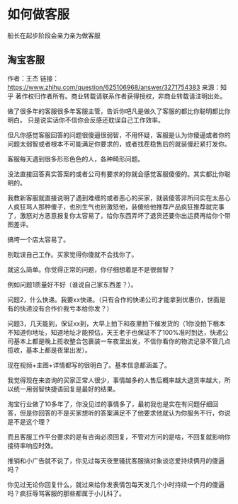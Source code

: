# 如何做客服

船长在起步阶段会亲力亲为做客服

## 淘宝客服

作者：王杰
链接：https://www.zhihu.com/question/625106968/answer/3271754383
来源：知乎
著作权归作者所有。商业转载请联系作者获得授权，非商业转载请注明出处。

做了很多年的客服很多年客服主管，告诉你吧凡是做久了客服的都比你聪明都比你明白。
只是说实话你不信你会反感还耽误自己工作效率。

但凡你感觉客服回答的问题很傻逼很弱智，不用怀疑，客服是认为你傻逼或者你的问题太弱智或者根本不可能满足你要求的，或者找茬稳售后的就装傻赶紧打发你。

客服每天遇到很多形形色色的人，各种畸形问题。

没法直接回答真实答案的或者公司有要求的你就会感觉客服傻傻的。其实都比你聪明的。

我教新客服就直接说明了遇到难缠的或者恶心的买家，就装傻答非所问实在太恶心人疯狂骂人那种傻子，也别生气也别激怒他，装傻给他推荐产品疯狂推荐就完事了，激怒对方恶意报复你太容易了，给你东西弄坏了退货还要你出运费再给你个带图差评。

搞垮一个店太容易了。

别耽误自己工作。买家觉得你傻就不会找你了。

就这么简单。你觉得正常的问题，你仔细想着是不是很弱智？

例如问题1质量好不好（谁说自己家东西差？）。

问题2，什么快递。我要xx快递。（只有合作的快递公司才能拿到优惠价，世面是有的快递没有合作价我亏本给你发？）

问题3，几天能到，保证xx到，大早上拍下和夜里拍下催发货的（1你没拍下根本不知道你地址，知道地址才能预估，天王老子也保证不了100%准时到达，快递公司基本上都是晚上揽收整合包裹装一车夜里出发，不信你看你的物流记录不管几点揽收，基本上都是夜里出发）。

现在视频+主图+详情都写的很明白了。基本信息都涵盖了。

我觉得现在来咨询的买家正常人很少，事情越多的人售后概率越大退货率越大，所以统一用弱智快捷语回复是最好的结果。

淘宝行业做了10多年了，你没见过的事情多了，最初我也是实在有问题仔细回答，但是你回答的不是买家想听的答案满足不了他要求他就认为你服务不行，你说是不是这个理？

而且客服工作平台要求的是有咨询必须回复，不管对方问的是啥，不回复就影响你接待率响应时效。

推销和小广告就不说了，你见过每天夜里骚扰客服搞对象谈恋爱持续俩月的傻逼吗？

你见过无论你回复什么，就过来给你发表情包每天发几个小时持续一个月的傻逼吗？疯狂辱骂客服的那些都属于小儿科了。
